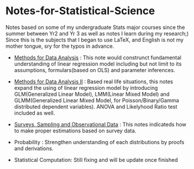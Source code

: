 # Notes-for-Statistical-Science

Notes based on some of my undergraduate Stats major courses since the summer between Yr2 and Yr 3 as well as notes I learn during my research;) Since this is the subjects that I began to use LaTeX, and English is not my mother tongue, sry for the typos in advance.

- [Methods for Data Analysis](https://github.com/HaoyueTan/Notes-for-Statistical-Science/blob/main/Methods%20for%20Data%20Analysis%20I%20%26%20II/STA302%20Lecture%20Notes.pdf) : This note would construnct fundamental understanding of linear regression model including but not limit to its assumptions, formulars(based on OLS) and parameter inferences. 

- [Methods for Data Analysis II](https://github.com/HaoyueTan/Notes-for-Statistical-Science/blob/main/Methods%20for%20Data%20Analysis%20I%20%26%20II/STA303%20Lecture%20Notes.pdf) : Based real life situations, this notes expand the using of linear regression model by introducing GLM(Generalized Linear Model), LMM(Linear Mixed Model) and GLMM(Generalized Linear Mixed Model, for Poisson/Binary/Gamma distributed dependent variables). ANOVA and Likelyhood Ratio test included as well. 

- [Surveys, Sampling and Observational Data](https://github.com/HaoyueTan/Notes-for-Statistical-Science/blob/main/Surveys,%20Sampling%20and%20Observational%20Data/STA304%20Lecture%20Notes.tex) : This notes indicateds how to make proper estimations based on survey data. 

- Probability : Strengthen understanding of each distributions by proofs and derivations. 

- Statistical Computation: Still fixing and will be update once finished
